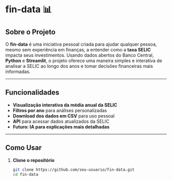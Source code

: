 # **fin-data** 📊

## **Sobre o Projeto**  
O **fin-data** é uma iniciativa pessoal criada para ajudar qualquer pessoa, mesmo sem experiência em finanças, a entender como a **taxa SELIC** impacta seus investimentos. Usando dados abertos do Banco Central, **Python** e **Streamlit**, o projeto oferece uma maneira simples e interativa de analisar a SELIC ao longo dos anos e tomar decisões financeiras mais informadas.

---

## **Funcionalidades**  
- **Visualização interativa da média anual da SELIC**
- **Filtros por ano** para análises personalizadas
- **Download dos dados em CSV** para uso pessoal
- **API** para acessar dados atualizados da SELIC
- **Futuro: IA para explicações mais detalhadas**

---

## **Como Usar**  
1. **Clone o repositório**  
   ```bash
   git clone https://github.com/seu-usuario/fin-data.git
   cd fin-data
